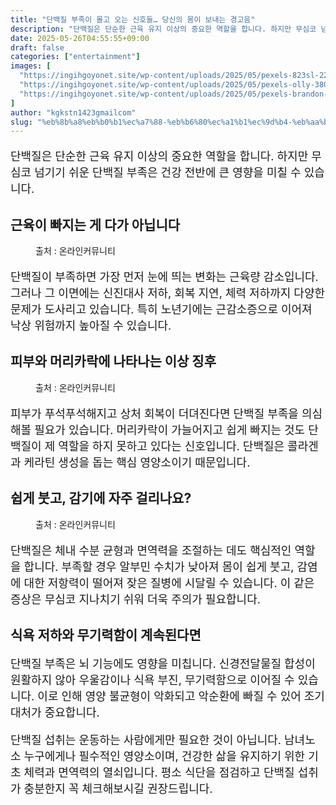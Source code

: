 ```yaml
---
title: "단백질 부족이 몰고 오는 신호들… 당신의 몸이 보내는 경고음"
description: "단백질은 단순한 근육 유지 이상의 중요한 역할을 합니다. 하지만 무심코 넘기기 쉬운 단백질 부족은 건강 전반에 큰 영향을 미칠 수 있습니다."
date: 2025-05-26T04:55:55+09:00
draft: false
categories: ["entertainment"]
images: [
  "https://ingihgoyonet.site/wp-content/uploads/2025/05/pexels-823sl-2294363-1024x683.jpg"
  "https://ingihgoyonet.site/wp-content/uploads/2025/05/pexels-olly-3808804-1024x683.jpg"
  "https://ingihgoyonet.site/wp-content/uploads/2025/05/pexels-brandon-nickerson-129347-395088-1024x683.jpg"
]
author: "kgkstn1423gmailcom"
slug: "%eb%8b%a8%eb%b0%b1%ec%a7%88-%eb%b6%80%ec%a1%b1%ec%9d%b4-%eb%aa%b0%ea%b3%a0-%ec%98%a4%eb%8a%94-%ec%8b%a0%ed%98%b8%eb%93%a4-%eb%8b%b9%ec%8b%a0%ec%9d%98-%eb%aa%b8%ec%9d%b4-%eb%b3%b4%eb%82%b4"
---
```


<p style="font-size:18px">단백질은 단순한 근육 유지 이상의 중요한 역할을 합니다. 하지만 무심코 넘기기 쉬운 단백질 부족은 건강 전반에 큰 영향을 미칠 수 있습니다.</p> <h2 >근육이 빠지는 게 다가 아닙니다</h2> <figure ><img src="https://ingihgoyonet.site/wp-content/uploads/2025/05/pexels-823sl-2294363-1024x683.jpg" alt="" style="aspect-ratio:16/9;object-fit:cover"/><figcaption >출처 : 온라인커뮤니티</figcaption></figure> <p style="font-size:18px">단백질이 부족하면 가장 먼저 눈에 띄는 변화는 근육량 감소입니다. 그러나 그 이면에는 신진대사 저하, 회복 지연, 체력 저하까지 다양한 문제가 도사리고 있습니다. 특히 노년기에는 근감소증으로 이어져 낙상 위험까지 높아질 수 있습니다.</p> <h2 >피부와 머리카락에 나타나는 이상 징후</h2> <figure ><img src="https://ingihgoyonet.site/wp-content/uploads/2025/05/pexels-olly-3808804-1024x683.jpg" alt="" style="aspect-ratio:16/9;object-fit:cover"/><figcaption >출처 : 온라인커뮤니티</figcaption></figure> <p style="font-size:18px">피부가 푸석푸석해지고 상처 회복이 더뎌진다면 단백질 부족을 의심해볼 필요가 있습니다. 머리카락이 가늘어지고 쉽게 빠지는 것도 단백질이 제 역할을 하지 못하고 있다는 신호입니다. 단백질은 콜라겐과 케라틴 생성을 돕는 핵심 영양소이기 때문입니다.</p> <h2 >쉽게 붓고, 감기에 자주 걸리나요?</h2> <figure ><img src="https://ingihgoyonet.site/wp-content/uploads/2025/05/pexels-brandon-nickerson-129347-395088-1024x683.jpg" alt="" style="aspect-ratio:16/9;object-fit:cover"/><figcaption >출처 : 온라인커뮤니티</figcaption></figure> <p style="font-size:18px">단백질은 체내 수분 균형과 면역력을 조절하는 데도 핵심적인 역할을 합니다. 부족할 경우 알부민 수치가 낮아져 몸이 쉽게 붓고, 감염에 대한 저항력이 떨어져 잦은 질병에 시달릴 수 있습니다. 이 같은 증상은 무심코 지나치기 쉬워 더욱 주의가 필요합니다.</p> <h2 >식욕 저하와 무기력함이 계속된다면</h2> <p style="font-size:18px">단백질 부족은 뇌 기능에도 영향을 미칩니다. 신경전달물질 합성이 원활하지 않아 우울감이나 식욕 부진, 무기력함으로 이어질 수 있습니다. 이로 인해 영양 불균형이 악화되고 악순환에 빠질 수 있어 조기 대처가 중요합니다.</p> <p style="font-size:18px">단백질 섭취는 운동하는 사람에게만 필요한 것이 아닙니다. 남녀노소 누구에게나 필수적인 영양소이며, 건강한 삶을 유지하기 위한 기초 체력과 면역력의 열쇠입니다. 평소 식단을 점검하고 단백질 섭취가 충분한지 꼭 체크해보시길 권장드립니다.</p>